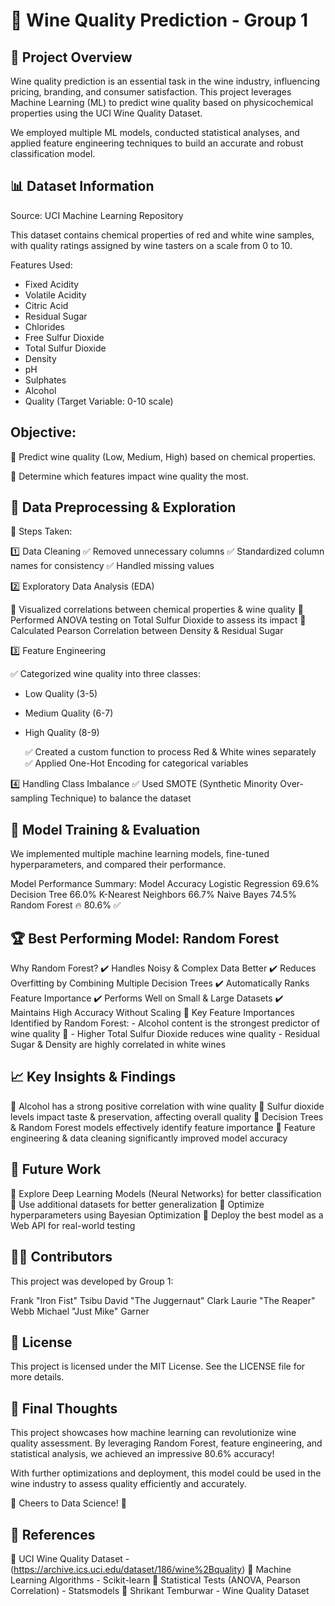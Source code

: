 # 🍷 Wine Quality Prediction - Group 1

## 📌 Project Overview

Wine quality prediction is an essential task in the wine industry, influencing pricing, branding, and consumer satisfaction. This project leverages Machine Learning (ML) to predict wine quality based on physicochemical properties using the UCI Wine Quality Dataset.

We employed multiple ML models, conducted statistical analyses, and applied feature engineering techniques to build an accurate and robust classification model.



## 📊 Dataset Information

Source: UCI Machine Learning Repository

This dataset contains chemical properties of red and white wine samples, with quality ratings assigned by wine tasters on a scale from 0 to 10.

Features Used:
   - Fixed Acidity
   - Volatile Acidity
   - Citric Acid
   - Residual Sugar
   - Chlorides
   - Free Sulfur Dioxide
   - Total Sulfur Dioxide
   - Density
   - pH
   - Sulphates
   - Alcohol
   - Quality (Target Variable: 0-10 scale)

## Objective:
  🔹 Predict wine quality (Low, Medium, High) based on chemical properties.

  🔹 Determine which features impact wine quality the most.



## 🔬 Data Preprocessing & Exploration

📌 Steps Taken:

1️⃣ Data Cleaning
   ✅ Removed unnecessary columns
   ✅ Standardized column names for consistency
   ✅ Handled missing values

2️⃣ Exploratory Data Analysis (EDA)

   🔹 Visualized correlations between chemical properties & wine quality
   🔹 Performed ANOVA testing on Total Sulfur Dioxide to assess its impact
   🔹 Calculated Pearson Correlation between Density & Residual Sugar

3️⃣ Feature Engineering

✅ Categorized wine quality into three classes:
   - Low Quality (3-5)
   - Medium Quality (6-7)
   - High Quality (8-9)
   
     ✅ Created a custom function to process Red & White wines separately
     ✅ Applied One-Hot Encoding for categorical variables

4️⃣ Handling Class Imbalance
✅ Used SMOTE (Synthetic Minority Over-sampling Technique) to balance the dataset



## 🤖 Model Training & Evaluation
We implemented multiple machine learning models, fine-tuned hyperparameters, and compared their performance.

Model Performance Summary:
  Model	                                 Accuracy
  Logistic Regression	                 69.6%
  Decision Tree	                         66.0%
  K-Nearest Neighbors	                 66.7%
  Naive Bayes	                         74.5%
  Random Forest	                      🔥 80.6% ✅



## 🏆 Best Performing Model: Random Forest

Why Random Forest?
   ✔️ Handles Noisy & Complex Data Better
   ✔️ Reduces Overfitting by Combining Multiple Decision Trees
   ✔️ Automatically Ranks Feature Importance
   ✔️ Performs Well on Small & Large Datasets
   ✔️ Maintains High Accuracy Without Scaling
   🔹 Key Feature Importances Identified by Random Forest:
        - Alcohol content is the strongest predictor of wine quality 🍷
        - Higher Total Sulfur Dioxide reduces wine quality
        - Residual Sugar & Density are highly correlated in white wines



## 📈 Key Insights & Findings
   🔹 Alcohol has a strong positive correlation with wine quality
   🔹 Sulfur dioxide levels impact taste & preservation, affecting overall quality
   🔹 Decision Trees & Random Forest models effectively identify feature importance
   🔹 Feature engineering & data cleaning significantly improved model accuracy



## 🚀 Future Work
   🔹 Explore Deep Learning Models (Neural Networks) for better classification
   🔹 Use additional datasets for better generalization
   🔹 Optimize hyperparameters using Bayesian Optimization
   🔹 Deploy the best model as a Web API for real-world testing



## 👨‍💻 Contributors

This project was developed by Group 1:

Frank "Iron Fist" Tsibu
David "The Juggernaut" Clark
Laurie "The Reaper" Webb
Michael "Just Mike" Garner



## 📜 License

This project is licensed under the MIT License. See the LICENSE file for more details.



## 📢 Final Thoughts

This project showcases how machine learning can revolutionize wine quality assessment.
By leveraging Random Forest, feature engineering, and statistical analysis, we achieved an impressive 80.6% accuracy!

With further optimizations and deployment, this model could be used in the wine industry to assess quality efficiently and accurately.

🍷 Cheers to Data Science! 🎉



## 🔗 References
   🔹 UCI Wine Quality Dataset - (https://archive.ics.uci.edu/dataset/186/wine%2Bquality)
   🔹 Machine Learning Algorithms - Scikit-learn
   🔹 Statistical Tests (ANOVA, Pearson Correlation) - Statsmodels
   🔹 Shrikant Temburwar - Wine Quality Dataset